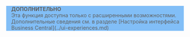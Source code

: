 <blockquote STYLE="background: #81BEF7;border-left:None"><b>ДОПОЛНИТЕЛЬНО</b><br />Эта функция доступна только с расширенными возможностями. Дополнительные сведения см. в разделе [Настройка интерфейса Business Central](../ui-experiences.md) </blockquote>
